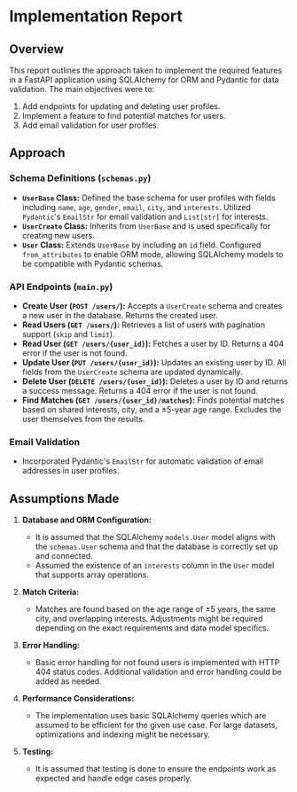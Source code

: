# Implementation Report

## Overview

This report outlines the approach taken to implement the required features in a FastAPI application using SQLAlchemy for ORM and Pydantic for data validation. The main objectives were to:
1. Add endpoints for updating and deleting user profiles.
2. Implement a feature to find potential matches for users.
3. Add email validation for user profiles.

## Approach

### Schema Definitions (`schemas.py`)
- **`UserBase` Class:** Defined the base schema for user profiles with fields including `name`, `age`, `gender`, `email`, `city`, and `interests`. Utilized `Pydantic`'s `EmailStr` for email validation and `List[str]` for interests.
- **`UserCreate` Class:** Inherits from `UserBase` and is used specifically for creating new users.
- **`User` Class:** Extends `UserBase` by including an `id` field. Configured `from_attributes` to enable ORM mode, allowing SQLAlchemy models to be compatible with Pydantic schemas.

### API Endpoints (`main.py`)
- **Create User (`POST /users/`):** Accepts a `UserCreate` schema and creates a new user in the database. Returns the created user.
- **Read Users (`GET /users/`):** Retrieves a list of users with pagination support (`skip` and `limit`).
- **Read User (`GET /users/{user_id}`):** Fetches a user by ID. Returns a 404 error if the user is not found.
- **Update User (`PUT /users/{user_id}`):** Updates an existing user by ID. All fields from the `UserCreate` schema are updated dynamically.
- **Delete User (`DELETE /users/{user_id}`):** Deletes a user by ID and returns a success message. Returns a 404 error if the user is not found.
- **Find Matches (`GET /users/{user_id}/matches`):** Finds potential matches based on shared interests, city, and a ±5-year age range. Excludes the user themselves from the results.

### Email Validation
- Incorporated Pydantic's `EmailStr` for automatic validation of email addresses in user profiles.

## Assumptions Made

1. **Database and ORM Configuration:**
   - It is assumed that the SQLAlchemy `models.User` model aligns with the `schemas.User` schema and that the database is correctly set up and connected.
   - Assumed the existence of an `interests` column in the `User` model that supports array operations.

2. **Match Criteria:**
   - Matches are found based on the age range of ±5 years, the same city, and overlapping interests. Adjustments might be required depending on the exact requirements and data model specifics.

3. **Error Handling:**
   - Basic error handling for not found users is implemented with HTTP 404 status codes. Additional validation and error handling could be added as needed.

4. **Performance Considerations:**
   - The implementation uses basic SQLAlchemy queries which are assumed to be efficient for the given use case. For large datasets, optimizations and indexing might be necessary.

5. **Testing:**
   - It is assumed that testing is done to ensure the endpoints work as expected and handle edge cases properly.

